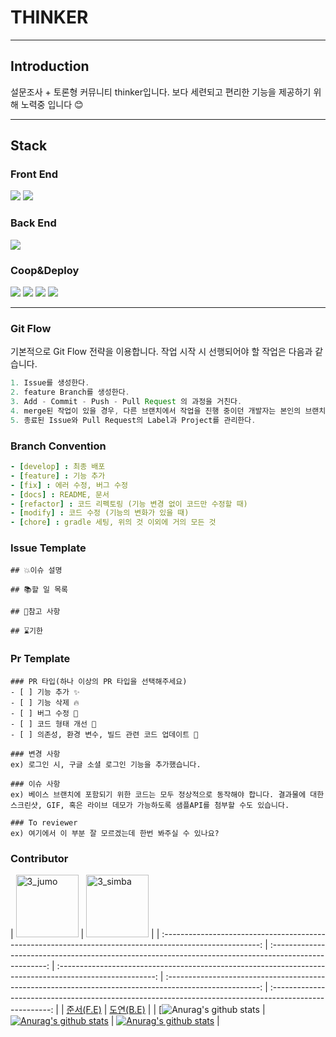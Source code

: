 
# THINKER
---
## Introduction  

설문조사 + 토론형 커뮤니티 thinker입니다.
보다 세련되고 편리한 기능을 제공하기 위해 노력중 입니다 😊

---
## Stack
### Front End
<img src="https://img.shields.io/badge/react-61DAFB?style=for-the-badge&logo=react&logoColor=white">    <img src="https://img.shields.io/badge/next.js-000000?style=for-the-badge&logo=next.js&logoColor=white">

### Back End
<img src="https://img.shields.io/badge/spring boot-6DB33F?style=for-the-badge&logo=springboot&logoColor=white">

### Coop&Deploy
<img src="https://img.shields.io/badge/notion-000000?style=for-the-badge&logo=notion&logoColor=white"> <img src="https://img.shields.io/badge/figma-E7157B?style=for-the-badge&logo=figma&logoColor=white"> <img src="https://img.shields.io/badge/github-000000?style=for-the-badge&logo=github&logoColor=white"> <img src="https://img.shields.io/badge/aws-FF9900?style=for-the-badge&logo=amazonaws&logoColor=white">

---

### Git Flow
기본적으로 Git Flow 전략을 이용합니다. 작업 시작 시 선행되어야 할 작업은 다음과 같습니다.

```gradle
1. Issue를 생성한다.
2. feature Branch를 생성한다.
3. Add - Commit - Push - Pull Request 의 과정을 거친다.
4. merge된 작업이 있을 경우, 다른 브랜치에서 작업을 진행 중이던 개발자는 본인의 브랜치로 merge된 작업을 Pull 받아온다.
5. 종료된 Issue와 Pull Request의 Label과 Project를 관리한다.
```

### Branch Convention

```yaml
- [develop] : 최종 배포
- [feature] : 기능 추가
- [fix] : 에러 수정, 버그 수정
- [docs] : README, 문서
- [refactor] : 코드 리펙토링 (기능 변경 없이 코드만 수정할 때)
- [modify] : 코드 수정 (기능의 변화가 있을 때)
- [chore] : gradle 세팅, 위의 것 이외에 거의 모든 것
```

### Issue Template
```text
## 💥이슈 설명

## 📚할 일 목록

## 👀참고 사항

## ⌛기한

```

### Pr Template
```text
### PR 타입(하나 이상의 PR 타입을 선택해주세요)
- [ ] 기능 추가 ✨
- [ ] 기능 삭제 🔥
- [ ] 버그 수정 🐛
- [ ] 코드 형태 개선 🎨
- [ ] 의존성, 환경 변수, 빌드 관련 코드 업데이트 🔨

### 변경 사항
ex) 로그인 시, 구글 소셜 로그인 기능을 추가했습니다.

### 이슈 사항
ex) 베이스 브랜치에 포함되기 위한 코드는 모두 정상적으로 동작해야 합니다. 결과물에 대한 스크린샷, GIF, 혹은 라이브 데모가 가능하도록 샘플API를 첨부할 수도 있습니다.

### To reviewer
ex) 여기에서 이 부분 잘 모르겠는데 한번 봐주실 수 있나요?
```

### Contributor
|  <img src="https://github.com/pknu-wap/GLOG/assets/66813821/31fa8a99-7f76-49eb-99fc-d4695b107d2c" alt="3_jumo" width="100" height="100"> | <img src="https://github.com/pknu-wap/GLOG/assets/66813821/79de9800-c16d-4a7a-b306-c933d276cb2d" alt="3_simba" width="100" height="100">  |
| :------------------------------------------------------------------------------------------------------: | :----------------------------------------------------------------------------------------------------: | :------------------------------------------------------------------------------------------------------: | :-----------------------------------------------------------------------------------------------------: | :-----------------------------------------------------------------------------------------------------: |
|                                  [준서(F.E)](https://github.com/dev-junseo)                                  |                                 [도연(B.E)](https://github.com/dy102)                                 |
| [![Anurag's github stats](https://github.com/anuraghazra/github-readme-stats) |  [![Anurag's github stats](https://github-readme-stats.vercel.app/api?username=dev-junseo&show_icons=true&theme=swift&hide_title=true)](https://github.com/anuraghazra/github-readme-stats) |  [![Anurag's github stats](https://github-readme-stats.vercel.app/api?username=dy102&show_icons=true&theme=swift&hide_title=true)](https://github.com/anuraghazra/github-readme-stats)  | 
